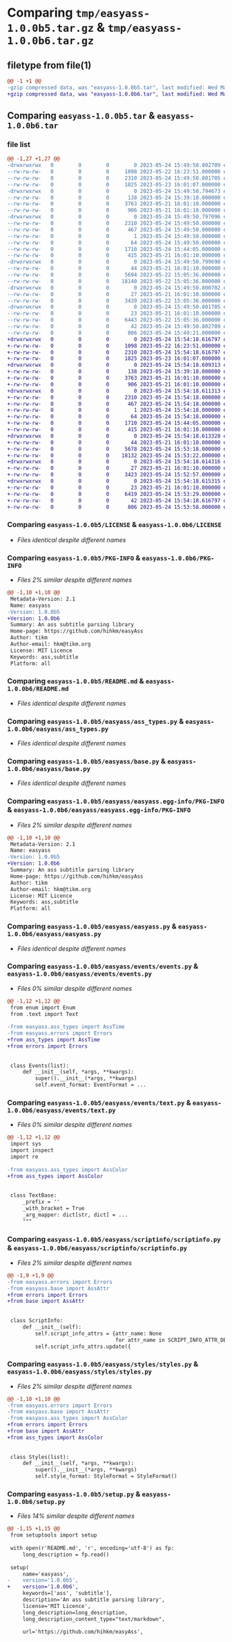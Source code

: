 # Comparing `tmp/easyass-1.0.0b5.tar.gz` & `tmp/easyass-1.0.0b6.tar.gz`

## filetype from file(1)

```diff
@@ -1 +1 @@
-gzip compressed data, was "easyass-1.0.0b5.tar", last modified: Wed May 24 15:49:50 2023, max compression
+gzip compressed data, was "easyass-1.0.0b6.tar", last modified: Wed May 24 15:54:18 2023, max compression
```

## Comparing `easyass-1.0.0b5.tar` & `easyass-1.0.0b6.tar`

### file list

```diff
@@ -1,27 +1,27 @@
-drwxrwxrwx   0        0        0        0 2023-05-24 15:49:50.802709 easyass-1.0.0b5/
--rw-rw-rw-   0        0        0     1098 2023-05-22 16:23:51.000000 easyass-1.0.0b5/LICENSE
--rw-rw-rw-   0        0        0     2310 2023-05-24 15:49:50.801705 easyass-1.0.0b5/PKG-INFO
--rw-rw-rw-   0        0        0     1825 2023-05-23 16:01:07.000000 easyass-1.0.0b5/README.md
-drwxrwxrwx   0        0        0        0 2023-05-24 15:49:50.794673 easyass-1.0.0b5/easyass/
--rw-rw-rw-   0        0        0      138 2023-05-24 15:39:18.000000 easyass-1.0.0b5/easyass/__init__.py
--rw-rw-rw-   0        0        0     3763 2023-05-21 16:01:10.000000 easyass-1.0.0b5/easyass/ass_types.py
--rw-rw-rw-   0        0        0      906 2023-05-21 16:01:10.000000 easyass-1.0.0b5/easyass/base.py
-drwxrwxrwx   0        0        0        0 2023-05-24 15:49:50.797096 easyass-1.0.0b5/easyass/easyass.egg-info/
--rw-rw-rw-   0        0        0     2310 2023-05-24 15:49:50.000000 easyass-1.0.0b5/easyass/easyass.egg-info/PKG-INFO
--rw-rw-rw-   0        0        0      467 2023-05-24 15:49:50.000000 easyass-1.0.0b5/easyass/easyass.egg-info/SOURCES.txt
--rw-rw-rw-   0        0        0        1 2023-05-24 15:49:50.000000 easyass-1.0.0b5/easyass/easyass.egg-info/dependency_links.txt
--rw-rw-rw-   0        0        0       64 2023-05-24 15:49:50.000000 easyass-1.0.0b5/easyass/easyass.egg-info/top_level.txt
--rw-rw-rw-   0        0        0     1710 2023-05-24 15:44:05.000000 easyass-1.0.0b5/easyass/easyass.py
--rw-rw-rw-   0        0        0      415 2023-05-21 16:01:10.000000 easyass-1.0.0b5/easyass/errors.py
-drwxrwxrwx   0        0        0        0 2023-05-24 15:49:50.799698 easyass-1.0.0b5/easyass/events/
--rw-rw-rw-   0        0        0       44 2023-05-21 16:01:10.000000 easyass-1.0.0b5/easyass/events/__init__.py
--rw-rw-rw-   0        0        0     5694 2023-05-22 15:05:36.000000 easyass-1.0.0b5/easyass/events/events.py
--rw-rw-rw-   0        0        0    18140 2023-05-22 15:05:36.000000 easyass-1.0.0b5/easyass/events/text.py
-drwxrwxrwx   0        0        0        0 2023-05-24 15:49:50.800702 easyass-1.0.0b5/easyass/scriptinfo/
--rw-rw-rw-   0        0        0       27 2023-05-21 16:01:10.000000 easyass-1.0.0b5/easyass/scriptinfo/__init__.py
--rw-rw-rw-   0        0        0     3439 2023-05-22 15:05:36.000000 easyass-1.0.0b5/easyass/scriptinfo/scriptinfo.py
-drwxrwxrwx   0        0        0        0 2023-05-24 15:49:50.801705 easyass-1.0.0b5/easyass/styles/
--rw-rw-rw-   0        0        0       23 2023-05-21 16:01:10.000000 easyass-1.0.0b5/easyass/styles/__init__.py
--rw-rw-rw-   0        0        0     6443 2023-05-22 15:05:36.000000 easyass-1.0.0b5/easyass/styles/styles.py
--rw-rw-rw-   0        0        0       42 2023-05-24 15:49:50.802709 easyass-1.0.0b5/setup.cfg
--rw-rw-rw-   0        0        0      806 2023-05-24 15:49:21.000000 easyass-1.0.0b5/setup.py
+drwxrwxrwx   0        0        0        0 2023-05-24 15:54:18.616797 easyass-1.0.0b6/
+-rw-rw-rw-   0        0        0     1098 2023-05-22 16:23:51.000000 easyass-1.0.0b6/LICENSE
+-rw-rw-rw-   0        0        0     2310 2023-05-24 15:54:18.616797 easyass-1.0.0b6/PKG-INFO
+-rw-rw-rw-   0        0        0     1825 2023-05-23 16:01:07.000000 easyass-1.0.0b6/README.md
+drwxrwxrwx   0        0        0        0 2023-05-24 15:54:18.609313 easyass-1.0.0b6/easyass/
+-rw-rw-rw-   0        0        0      138 2023-05-24 15:39:18.000000 easyass-1.0.0b6/easyass/__init__.py
+-rw-rw-rw-   0        0        0     3763 2023-05-21 16:01:10.000000 easyass-1.0.0b6/easyass/ass_types.py
+-rw-rw-rw-   0        0        0      906 2023-05-21 16:01:10.000000 easyass-1.0.0b6/easyass/base.py
+drwxrwxrwx   0        0        0        0 2023-05-24 15:54:18.611313 easyass-1.0.0b6/easyass/easyass.egg-info/
+-rw-rw-rw-   0        0        0     2310 2023-05-24 15:54:18.000000 easyass-1.0.0b6/easyass/easyass.egg-info/PKG-INFO
+-rw-rw-rw-   0        0        0      467 2023-05-24 15:54:18.000000 easyass-1.0.0b6/easyass/easyass.egg-info/SOURCES.txt
+-rw-rw-rw-   0        0        0        1 2023-05-24 15:54:18.000000 easyass-1.0.0b6/easyass/easyass.egg-info/dependency_links.txt
+-rw-rw-rw-   0        0        0       64 2023-05-24 15:54:18.000000 easyass-1.0.0b6/easyass/easyass.egg-info/top_level.txt
+-rw-rw-rw-   0        0        0     1710 2023-05-24 15:44:05.000000 easyass-1.0.0b6/easyass/easyass.py
+-rw-rw-rw-   0        0        0      415 2023-05-21 16:01:10.000000 easyass-1.0.0b6/easyass/errors.py
+drwxrwxrwx   0        0        0        0 2023-05-24 15:54:18.613328 easyass-1.0.0b6/easyass/events/
+-rw-rw-rw-   0        0        0       44 2023-05-21 16:01:10.000000 easyass-1.0.0b6/easyass/events/__init__.py
+-rw-rw-rw-   0        0        0     5678 2023-05-24 15:53:18.000000 easyass-1.0.0b6/easyass/events/events.py
+-rw-rw-rw-   0        0        0    18132 2023-05-24 15:53:22.000000 easyass-1.0.0b6/easyass/events/text.py
+drwxrwxrwx   0        0        0        0 2023-05-24 15:54:18.614316 easyass-1.0.0b6/easyass/scriptinfo/
+-rw-rw-rw-   0        0        0       27 2023-05-21 16:01:10.000000 easyass-1.0.0b6/easyass/scriptinfo/__init__.py
+-rw-rw-rw-   0        0        0     3423 2023-05-24 15:52:57.000000 easyass-1.0.0b6/easyass/scriptinfo/scriptinfo.py
+drwxrwxrwx   0        0        0        0 2023-05-24 15:54:18.615315 easyass-1.0.0b6/easyass/styles/
+-rw-rw-rw-   0        0        0       23 2023-05-21 16:01:10.000000 easyass-1.0.0b6/easyass/styles/__init__.py
+-rw-rw-rw-   0        0        0     6419 2023-05-24 15:53:29.000000 easyass-1.0.0b6/easyass/styles/styles.py
+-rw-rw-rw-   0        0        0       42 2023-05-24 15:54:18.616797 easyass-1.0.0b6/setup.cfg
+-rw-rw-rw-   0        0        0      806 2023-05-24 15:53:58.000000 easyass-1.0.0b6/setup.py
```

### Comparing `easyass-1.0.0b5/LICENSE` & `easyass-1.0.0b6/LICENSE`

 * *Files identical despite different names*

### Comparing `easyass-1.0.0b5/PKG-INFO` & `easyass-1.0.0b6/PKG-INFO`

 * *Files 2% similar despite different names*

```diff
@@ -1,10 +1,10 @@
 Metadata-Version: 2.1
 Name: easyass
-Version: 1.0.0b5
+Version: 1.0.0b6
 Summary: An ass subtitle parsing library
 Home-page: https://github.com/hihkm/easyAss
 Author: tikm
 Author-email: hkm@tikm.org
 License: MIT Licence
 Keywords: ass,subtitle
 Platform: all
```

### Comparing `easyass-1.0.0b5/README.md` & `easyass-1.0.0b6/README.md`

 * *Files identical despite different names*

### Comparing `easyass-1.0.0b5/easyass/ass_types.py` & `easyass-1.0.0b6/easyass/ass_types.py`

 * *Files identical despite different names*

### Comparing `easyass-1.0.0b5/easyass/base.py` & `easyass-1.0.0b6/easyass/base.py`

 * *Files identical despite different names*

### Comparing `easyass-1.0.0b5/easyass/easyass.egg-info/PKG-INFO` & `easyass-1.0.0b6/easyass/easyass.egg-info/PKG-INFO`

 * *Files 2% similar despite different names*

```diff
@@ -1,10 +1,10 @@
 Metadata-Version: 2.1
 Name: easyass
-Version: 1.0.0b5
+Version: 1.0.0b6
 Summary: An ass subtitle parsing library
 Home-page: https://github.com/hihkm/easyAss
 Author: tikm
 Author-email: hkm@tikm.org
 License: MIT Licence
 Keywords: ass,subtitle
 Platform: all
```

### Comparing `easyass-1.0.0b5/easyass/easyass.py` & `easyass-1.0.0b6/easyass/easyass.py`

 * *Files identical despite different names*

### Comparing `easyass-1.0.0b5/easyass/events/events.py` & `easyass-1.0.0b6/easyass/events/events.py`

 * *Files 0% similar despite different names*

```diff
@@ -1,12 +1,12 @@
 from enum import Enum
 from .text import Text
 
-from easyass.ass_types import AssTime
-from easyass.errors import Errors
+from ass_types import AssTime
+from errors import Errors
 
 
 class Events(list):
     def __init__(self, *args, **kwargs):
         super().__init__(*args, **kwargs)
         self.event_format: EventFormat = ...
```

### Comparing `easyass-1.0.0b5/easyass/events/text.py` & `easyass-1.0.0b6/easyass/events/text.py`

 * *Files 0% similar despite different names*

```diff
@@ -1,12 +1,12 @@
 import sys
 import inspect
 import re
 
-from easyass.ass_types import AssColor
+from ass_types import AssColor
 
 
 class TextBase:
     _prefix = ''
     _with_bracket = True
     _arg_mapper: dict[str, dict] = ...
     """
```

### Comparing `easyass-1.0.0b5/easyass/scriptinfo/scriptinfo.py` & `easyass-1.0.0b6/easyass/scriptinfo/scriptinfo.py`

 * *Files 2% similar despite different names*

```diff
@@ -1,9 +1,9 @@
-from easyass.errors import Errors
-from easyass.base import AssAttr
+from errors import Errors
+from base import AssAttr
 
 
 class ScriptInfo:
     def __init__(self):
         self.script_info_attrs = {attr_name: None
                                   for attr_name in SCRIPT_INFO_ATTR_DEF.keys()}
         self.script_info_attrs.update({
```

### Comparing `easyass-1.0.0b5/easyass/styles/styles.py` & `easyass-1.0.0b6/easyass/styles/styles.py`

 * *Files 2% similar despite different names*

```diff
@@ -1,10 +1,10 @@
-from easyass.errors import Errors
-from easyass.base import AssAttr
-from easyass.ass_types import AssColor
+from errors import Errors
+from base import AssAttr
+from ass_types import AssColor
 
 
 class Styles(list):
     def __init__(self, *args, **kwargs):
         super().__init__(*args, **kwargs)
         self.style_format: StyleFormat = StyleFormat()
```

### Comparing `easyass-1.0.0b5/setup.py` & `easyass-1.0.0b6/setup.py`

 * *Files 14% similar despite different names*

```diff
@@ -1,15 +1,15 @@
 from setuptools import setup
 
 with open(r'README.md', 'r', encoding='utf-8') as fp:
     long_description = fp.read()
 
 setup(
     name='easyass',
-    version='1.0.0b5',
+    version='1.0.0b6',
     keywords=['ass', 'subtitle'],
     description='An ass subtitle parsing library',
     license='MIT Licence',
     long_description=long_description,
     long_description_content_type="text/markdown",
 
     url='https://github.com/hihkm/easyAss',
```

